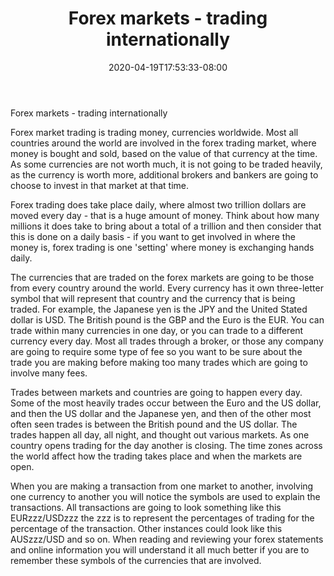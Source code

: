 ﻿---
title: "Forex markets - trading internationally"
date: 2020-04-19T17:53:33-08:00
description: "Forex Tips for Web Success"
featured_image: "/images/Forex.jpg"
tags: ["Forex"]
---

Forex markets - trading internationally 

Forex market trading is trading money, currencies worldwide. Most all countries around the world are involved in the forex trading market, where money is bought and sold, based on the value of that currency at the time. As some currencies are not worth much, it is not going to be traded heavily, as the currency is worth more, additional brokers and bankers are going to choose to invest in that market at that time. 

Forex trading does take place daily, where almost two trillion dollars are moved every day - that is a huge amount of money. Think about how many millions it does take to bring about a total of a trillion and then consider that this is done on a daily basis - if you want to get involved in where the money is, forex trading is one 'setting' where money is exchanging hands daily. 

The currencies that are traded on the forex markets are going to be those from every country around the world. Every currency has it own three-letter symbol that will represent that country and the currency that is being traded. For example, the Japanese yen is the JPY and the United Stated dollar is USD. The British pound is the GBP and the Euro is the EUR. You can trade within many currencies in one day, or you can trade to a different currency every day. Most all trades through a broker, or those any company are going to require some type of fee so you want to be sure about the trade you are making before making too many trades which are going to involve many fees. 

Trades between markets and countries are going to happen every day. Some of the most heavily trades occur between the Euro and the US dollar, and then the US dollar and the Japanese yen, and then of the other most often seen trades is between the British pound and the US dollar. The trades happen all day, all night, and thought out various markets. As one country opens trading for the day another is closing. The time zones across the world affect how the trading takes place and when the markets are open. 

When you are making a transaction from one market to another, involving one currency to another you will notice the symbols are used to explain the transactions.  All transactions are going to look something like this EURzzz/USDzzz the zzz is to represent the percentages of trading for the percentage of the transaction. Other instances could look like this AUSzzz/USD and so on. When reading and reviewing your forex statements and online information you will understand it all much better if you are to remember these symbols of the currencies that are involved.

